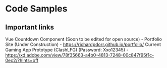 # Code Samples

## Important links

Vue Countdown Component (Soon to be edited for open source) - 
Portfolio Site (Under Construction) - https://richardpdorr.github.io/portfolio/
Current Gaming App Prototype (ClashLFG) (Password: Xxo12345) - https://xd.adobe.com/view/78f35663-a4b0-4813-7248-00c847f95f1c-0ec2/?hints=off

